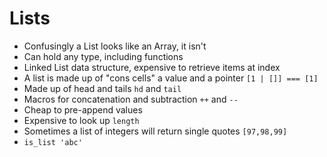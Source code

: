 # Lists

* Confusingly a List looks like an Array, it isn't
* Can hold any type, including functions
* Linked List data structure, expensive to retrieve items at index
* A list is made up of "cons cells" a value and a pointer `[1 | []] === [1]`
* Made up of head and tails `hd` and `tail`
* Macros for concatenation and subtraction `++` and `--`
* Cheap to pre-append values
* Expensive to look up `length`
* Sometimes a list of integers will return single quotes `[97,98,99]`
* `is_list 'abc'`



